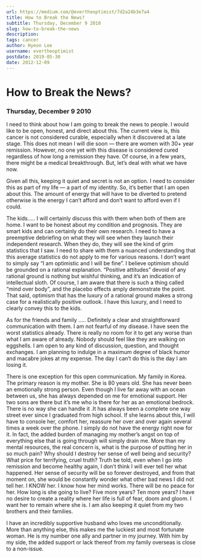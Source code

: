 ```yaml
---
url: https://medium.com/@evertheoptimist/7d2a24b3e7a4
title: How to Break the News?
subtitle: Thursday, December 9 2010
slug: how-to-break-the-news
description: 
tags: cancer
author: Hyeon Lee
username: evertheoptimist
postdate: 2019-05-30
date: 2012-12-09
---
```


# How to Break the News?

### Thursday, December 9 2010

I need to think about how I am going to break the news to people. I would like to be open, honest, and direct about this. The current view is, this cancer is not considered curable, especially when it discovered at a late stage. This does not mean I will die soon — there are women with 30+ year remission. However, no one yet with this disease is considered cured regardless of how long a remission they have. Of course, in a few years, there might be a medical breakthrough. But, let’s deal with what we have now.

Given all this, keeping it quiet and secret is not an option. I need to consider this as part of my life — a part of my identity. So, it’s better that I am open about this. The amount of energy that will have to be diverted to pretend otherwise is the energy I can’t afford and don’t want to afford even if I could.

The kids….. I will certainly discuss this with them when both of them are home. I want to be honest about my condition and prognosis. They are smart kids and can certainly do their own research. I need to have a preemptive debriefing on what they will see when they launch their independent research. When they do, they will see the kind of grim statistics that I saw. I need to share with them a nuanced understanding that this average statistics do not apply to me for various reasons. I don’t want to simply say “I am optimistic and I will be fine”. I believe optimism should be grounded on a rational explanation. “Positive attitudes” devoid of any rational ground is nothing but wishful thinking, and it’s an indication of intellectual sloth. Of course, I am aware that there is such a thing called “mind over body”, and the placebo effects amply demonstrate the point. That said, optimism that has the luxury of a rational ground makes a strong case for a realistically positive outlook. I have this luxury, and I need to clearly convey this to the kids.

As for the friends and family ….. Definitely a clear and straightforward communication with them. I am not fearful of my disease. I have seen the worst statistics already. There is really no room for it to get any worse than what I am aware of already. Nobody should feel like they are walking on eggshells. I am open to any kind of discussion, question, and thought exchanges. I am planning to indulge in a maximum degree of black humor and macabre jokes at my expense. The day I can’t do this is the day I am losing it.

There is one exception for this open communication. My family in Korea. The primary reason is my mother. She is 80 years old. She has never been an emotionally strong person. Even though I live far away with an ocean between us, she has always depended on me for emotional support. Her two sons are there but it’s me who is there for her as an emotional bedrock. There is no way she can handle it .It has always been a complete one way street ever since I graduated from high school. If she learns about this, I will have to console her, comfort her, reassure her over and over again several times a week over the phone. I simply do not have the energy right now for it. In fact, the added burden of managing my mother’s angst on top of everything else that is going through will simply drain me. 
More than my mental resources, the real concern is, what is the purpose of putting her in so much pain? Why should I destroy her sense of well being and security? What price for terrifying, cruel truth? Truth be told, even when I go into remission and become healthy again, I don’t think I will ever tell her what happened. Her sense of security will be so forever destroyed, and from that moment on, she would be constantly wonder what other bad news I did not tell her. I KNOW her. I know how her mind works. There will be no peace for her. How long is she going to live? Five more years? Ten more years? I have no desire to create a reality where her life is full of fear, doom and gloom. I want her to remain where she is. I am also keeping it quiet from my two brothers and their families.

I have an incredibly supportive husband who loves me unconditionally. More than anything else, this makes me the luckiest and most fortunate woman. He is my number one ally and partner in my journey. With him by my side, the added support or lack thereof from my family overseas is close to a non-issue.


